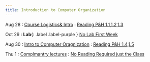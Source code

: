 ```yaml
---
title: Introduction to Computer Organization
---
```


Aug 28
: [Course Logistics& Intro](#)
  : [Reading P&H 1.1,1.2,1.3](#)

Oct 29
: **Lab**{: .label .label-purple } [No Lab First Week](#)

Aug 30
: [Intro to Computer Oragnization](#)
  : [Reading P&H 1.4,1.5](#)

Thu 1
: [Complmantry lectures](#)
  : [No Reading Required just the Class](#)
